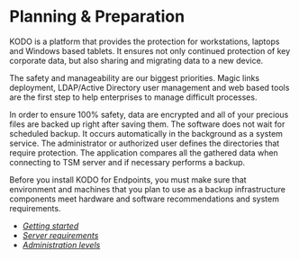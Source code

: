 # Planning & Preparation

KODO is a platform that provides the protection for workstations, laptops and Windows based tablets. It ensures not only continued protection of key corporate data, but also sharing and migrating data to a new device.

The safety and manageability are our biggest priorities. Magic links deployment, LDAP/Active Directory user management and web based tools are the first step to help enterprises to manage difficult processes.

In order to ensure 100% safety, data are encrypted and all of your precious files are backed up right after saving them. The software does not wait for scheduled backup. It occurs automatically in the background as a system service. The administrator or authorized user defines the directories that require protection. The application compares all the gathered data when connecting to TSM server and if necessary performs a backup.

Before you install KODO for Endpoints, you must make sure that environment and machines that you plan to use as a backup infrastructure components meet hardware and software recommendations and system requirements.

* [_Getting started_](getting-started.md)
* [_Server requirements_](server-requirements.md)
* [_Administration levels_](administration-levels.md)

